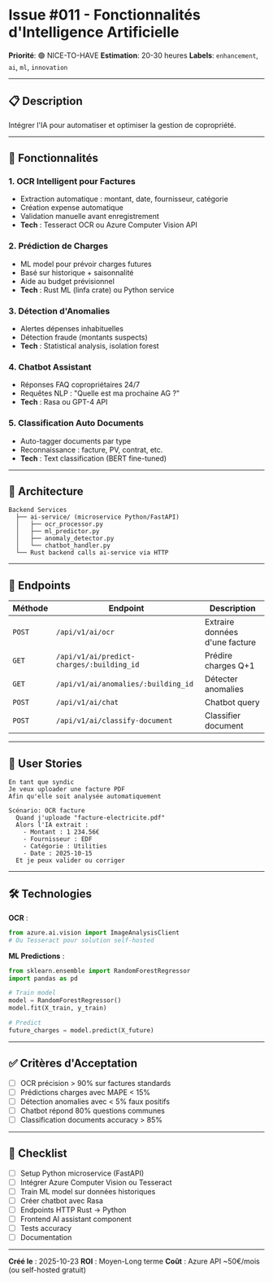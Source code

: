 # Issue #011 - Fonctionnalités d'Intelligence Artificielle

**Priorité**: 🟢 NICE-TO-HAVE
**Estimation**: 20-30 heures
**Labels**: `enhancement`, `ai`, `ml`, `innovation`

---

## 📋 Description

Intégrer l'IA pour automatiser et optimiser la gestion de copropriété.

---

## 🎯 Fonctionnalités

### 1. OCR Intelligent pour Factures
- Extraction automatique : montant, date, fournisseur, catégorie
- Création expense automatique
- Validation manuelle avant enregistrement
- **Tech** : Tesseract OCR ou Azure Computer Vision API

### 2. Prédiction de Charges
- ML model pour prévoir charges futures
- Basé sur historique + saisonnalité
- Aide au budget prévisionnel
- **Tech** : Rust ML (linfa crate) ou Python service

### 3. Détection d'Anomalies
- Alertes dépenses inhabituelles
- Détection fraude (montants suspects)
- **Tech** : Statistical analysis, isolation forest

### 4. Chatbot Assistant
- Réponses FAQ copropriétaires 24/7
- Requêtes NLP : "Quelle est ma prochaine AG ?"
- **Tech** : Rasa ou GPT-4 API

### 5. Classification Auto Documents
- Auto-tagger documents par type
- Reconnaissance : facture, PV, contrat, etc.
- **Tech** : Text classification (BERT fine-tuned)

---

## 📐 Architecture

```
Backend Services
  ├── ai-service/ (microservice Python/FastAPI)
  │   ├── ocr_processor.py
  │   ├── ml_predictor.py
  │   ├── anomaly_detector.py
  │   └── chatbot_handler.py
  └── Rust backend calls ai-service via HTTP
```

---

## 🔧 Endpoints

| Méthode | Endpoint | Description |
|---------|----------|-------------|
| `POST` | `/api/v1/ai/ocr` | Extraire données d'une facture |
| `GET` | `/api/v1/ai/predict-charges/:building_id` | Prédire charges Q+1 |
| `GET` | `/api/v1/ai/anomalies/:building_id` | Détecter anomalies |
| `POST` | `/api/v1/ai/chat` | Chatbot query |
| `POST` | `/api/v1/ai/classify-document` | Classifier document |

---

## 📝 User Stories

```gherkin
En tant que syndic
Je veux uploader une facture PDF
Afin qu'elle soit analysée automatiquement

Scénario: OCR facture
  Quand j'uploade "facture-electricite.pdf"
  Alors l'IA extrait :
    - Montant : 1 234.56€
    - Fournisseur : EDF
    - Catégorie : Utilities
    - Date : 2025-10-15
  Et je peux valider ou corriger
```

---

## 🛠️ Technologies

**OCR** :
```python
from azure.ai.vision import ImageAnalysisClient
# Ou Tesseract pour solution self-hosted
```

**ML Predictions** :
```python
from sklearn.ensemble import RandomForestRegressor
import pandas as pd

# Train model
model = RandomForestRegressor()
model.fit(X_train, y_train)

# Predict
future_charges = model.predict(X_future)
```

---

## ✅ Critères d'Acceptation

- [ ] OCR précision > 90% sur factures standards
- [ ] Prédictions charges avec MAPE < 15%
- [ ] Détection anomalies avec < 5% faux positifs
- [ ] Chatbot répond 80% questions communes
- [ ] Classification documents accuracy > 85%

---

## 🚀 Checklist

- [ ] Setup Python microservice (FastAPI)
- [ ] Intégrer Azure Computer Vision ou Tesseract
- [ ] Train ML model sur données historiques
- [ ] Créer chatbot avec Rasa
- [ ] Endpoints HTTP Rust → Python
- [ ] Frontend AI assistant component
- [ ] Tests accuracy
- [ ] Documentation

---

**Créé le** : 2025-10-23
**ROI** : Moyen-Long terme
**Coût** : Azure API ~50€/mois (ou self-hosted gratuit)

